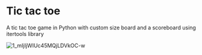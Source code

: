 # Tic tac toe
A tic tac toe game in Python with custom size board and a scoreboard using itertools library

![1_mIjIjWIUc45MQjLDVkOC-w](https://user-images.githubusercontent.com/78094918/106515986-1eabeb00-64df-11eb-96e3-35b86fe7f79e.png)

